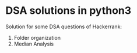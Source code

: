 # DSA solutions in python3
Solution for some DSA questions of Hackerrank:
1. Folder organization
2. Median Analysis
   
